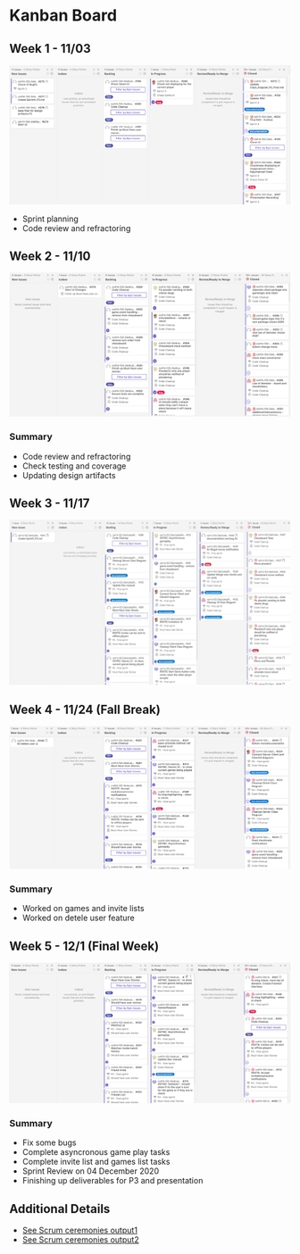 # Kanban Board
## Week 1 - 11/03
![Image of Kanban Board](Kanban_Imgs/2020-11-03-start-sprint4.png)
- Sprint planning
- Code review and refractoring

## Week 2 - 11/10
![Image of Kanban Board](Kanban_Imgs/2020-11-10.png)
### Summary
- Code review and refractoring
- Check testing and coverage
- Updating design artifacts

## Week 3 - 11/17
![Image of Kanban Board](Kanban_Imgs/2020-11-17.png)

## Week 4 - 11/24 (Fall Break)
![Image of Kanban Board](Kanban_Imgs/2020-11-29-fall-break.png)
### Summary
- Worked on games and invite lists
- Worked on detele user feature

## Week 5 - 12/1 (Final Week)
![Image of Kanban Board](Kanban_Imgs/2020-12-02-final-wk.png)
### Summary
- Fix some bugs
- Complete asyncronous game play tasks
- Complete invite list and games list tasks
- Sprint Review on 04 December 2020
- Finishing up deliverables for P3 and presentation

## Additional Details
- [See Scrum ceremonies output1](https://github.com/rwahlst/cs414-f20-DedicatedRAMs/blob/master/design/Sprints/Sprint2_P2.md)
- [See Scrum ceremonies output2](https://github.com/rwahlst/cs414-f20-DedicatedRAMs/blob/master/design/Sprints/Sprint3_P2.md)
